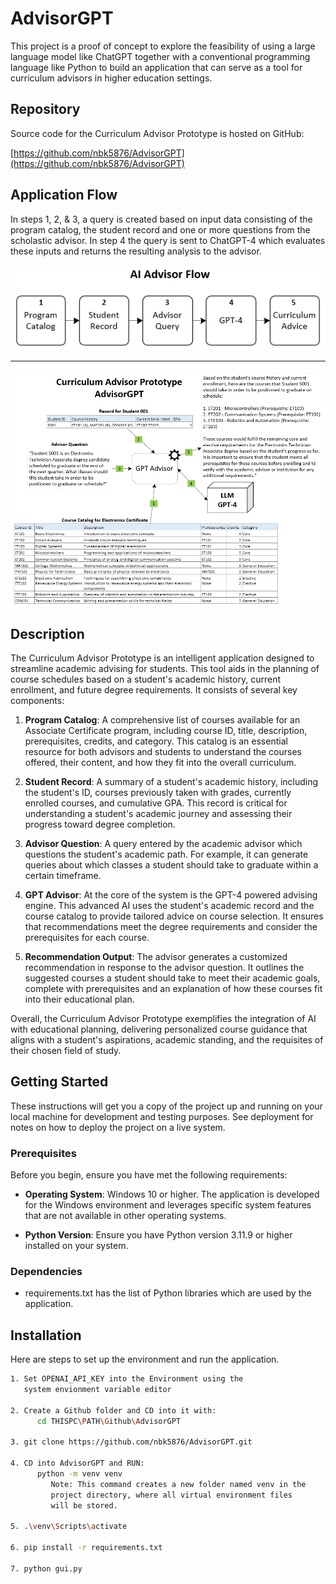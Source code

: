 # AdvisorGPT

This project is a proof of concept to explore the feasibility of using a large language model like ChatGPT together with a conventional programming language like  Python to build an application that can serve as a tool for curriculum advisors in higher education settings.

## Repository

Source code for the Curriculum Advisor Prototype is hosted on GitHub:

[https://github.com/nbk5876/AdvisorGPT](https://github.com/nbk5876/AdvisorGPT)

## Application Flow


In steps 1, 2, & 3, a query is created based on input data consisting of the program catalog, the student record and one or more questions from the scholastic advisor.  In step 4 the query is sent to ChatGPT-4 which evaluates these inputs and returns the resulting analysis to the advisor.

![Alt text](https://github.com/nbk5876/nbk5876.github.io/blob/main/AdvisorGPT/Advisor_VHigh_Overview.png?raw=true "Advisor Overview")

---

![Alt text](https://github.com/nbk5876/nbk5876.github.io/blob/main/AdvisorGPT/Advisor_Overview.png?raw=true "Advisor Overview")


## Description

The Curriculum Advisor Prototype is an intelligent application designed to streamline academic advising for students. This tool aids in the planning of course schedules based on a student's academic history, current enrollment, and future degree requirements. It consists of several key components:

1. **Program Catalog**: A comprehensive list of courses available for an Associate  Certificate program, including course ID, title, description, prerequisites, credits, and category. This catalog is an essential resource for both advisors and students to understand the courses offered, their content, and how they fit into the overall curriculum.

2. **Student Record**: A summary of a student's academic history, including the student's ID, courses previously taken with grades, currently enrolled courses, and cumulative GPA. This record is critical for understanding a student's academic journey and assessing their progress toward degree completion.

3. **Advisor Question**: A query entered by the academic advisor which questions the student's academic path. For example, it can generate queries about which classes a student should take to graduate within a certain timeframe.

4. **GPT Advisor**: At the core of the system is the GPT-4 powered advising engine. This advanced AI uses the student's academic record and the course catalog to provide tailored advice on course selection. It ensures that recommendations meet the degree requirements and consider the prerequisites for each course.

5. **Recommendation Output**: The advisor generates a customized recommendation in response to the advisor question. It outlines the suggested courses a student should take to meet their academic goals, complete with prerequisites and an explanation of how these courses fit into their educational plan.

Overall, the Curriculum Advisor Prototype exemplifies the integration of AI with educational planning, delivering personalized course guidance that aligns with a student's aspirations, academic standing, and the requisites of their chosen field of study.

## Getting Started

These instructions will get you a copy of the project up and running on your local machine for development and testing purposes. See deployment for notes on how to deploy the project on a live system.

### Prerequisites

Before you begin, ensure you have met the following requirements:

* **Operating System**: Windows 10 or higher. The application is developed for the Windows environment and leverages specific system features that are not available in other operating systems.

* **Python Version**: Ensure you have Python version 3.11.9 or higher installed on your system. 

### Dependencies

* requirements.txt has the list of Python libraries which are used by the application.

## Installation

Here are steps to set up the environment and run the application.

```bash
1. Set OPENAI_API_KEY into the Environment using the
   system envionment variable editor

2. Create a Github folder and CD into it with:
      cd THISPC\PATH\Github\AdvisorGPT

3. git clone https://github.com/nbk5876/AdvisorGPT.git

4. CD into AdvisorGPT and RUN:
      python -m venv venv
         Note: This command creates a new folder named venv in the
         project directory, where all virtual environment files
         will be stored.

5. .\venv\Scripts\activate

6. pip install -r requirements.txt

7. python gui.py

